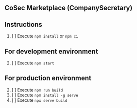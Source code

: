## CoSec Marketplace (CompanySecretary)

## Instructions

1. [ ] Execute `npm install` or `npm ci` 

## For development environment
2. [ ] Execute `npm start`

## For production environment
2. [ ] Execute `npm run build`
3. [ ] Execute `npm install -g serve`
3. [ ] Execute `npx serve build`